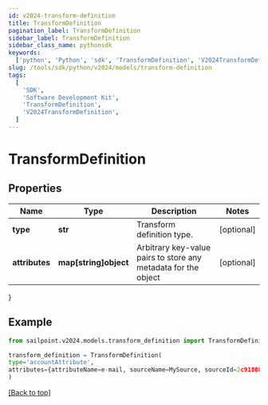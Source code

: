 ```yaml
---
id: v2024-transform-definition
title: TransformDefinition
pagination_label: TransformDefinition
sidebar_label: TransformDefinition
sidebar_class_name: pythonsdk
keywords:
  ['python', 'Python', 'sdk', 'TransformDefinition', 'V2024TransformDefinition']
slug: /tools/sdk/python/v2024/models/transform-definition
tags:
  [
    'SDK',
    'Software Development Kit',
    'TransformDefinition',
    'V2024TransformDefinition',
  ]
---
```


# TransformDefinition

## Properties

| Name | Type | Description | Notes |
| --- | --- | --- | --- |
| **type** | **str** | Transform definition type. | [optional] |
| **attributes** | **map[string]object** | Arbitrary key-value pairs to store any metadata for the object | [optional] |

}

## Example

```python
from sailpoint.v2024.models.transform_definition import TransformDefinition

transform_definition = TransformDefinition(
type='accountAttribute',
attributes={attributeName=e-mail, sourceName=MySource, sourceId=2c9180877a826e68017a8c0b03da1a53}
)

```

[[Back to top]](#)
